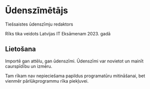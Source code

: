 # Ūdenszīmētājs
Tiešsaistes ūdenszīmju redaktors

Rīks tika veidots Latvijas IT Eksāmenam 2023. gadā

## Lietošana
Importē gan attēlu, gan ūdenszīmi. Ūdenszīmi var novietot un mainīt caurspīdību un izmēru.

Tam rīkam nav nepieciešama papildus programatūru mitināšanai, bet vienmēr pārlūkprogrammu rīka piekļuvei.
